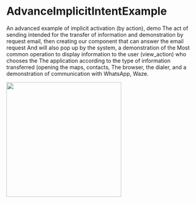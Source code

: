 # AdvanceImplicitIntentExample 


An advanced example of implicit activation (by action), demo
The act of sending intended for the transfer of information and demonstration by request
email, then creating our component that can answer the email request
And will also pop up by the system, a demonstration of the Most common operation
 to display information to the user (view_action) who chooses the
The application according to the type of information transferred (opening the maps, contacts,
The browser, the dialer, and a demonstration of communication with WhatsApp, Waze.

<img src ="https://user-images.githubusercontent.com/102150516/187194930-72882b0d-caa7-441e-adb5-94af0d6059dd.jpg" width = 300>
